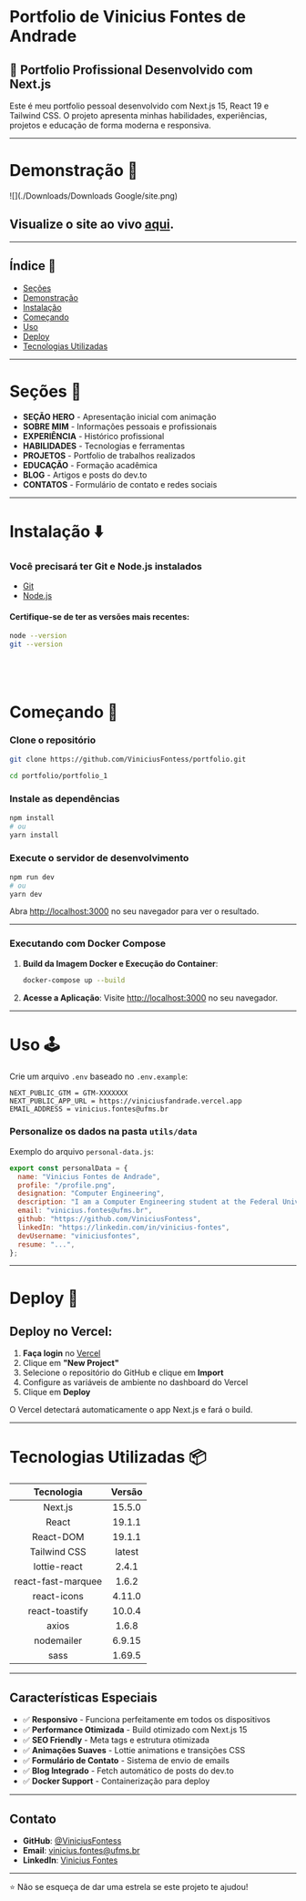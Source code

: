 # Portfolio de Vinicius Fontes de Andrade

## 🚀 Portfolio Profissional Desenvolvido com Next.js

Este é meu portfolio pessoal desenvolvido com Next.js 15, React 19 e Tailwind CSS. O projeto apresenta minhas habilidades, experiências, projetos e educação de forma moderna e responsiva.

---

# Demonstração :movie_camera:

![](./Downloads/Downloads Google/site.png)

## Visualize o site ao vivo [aqui](https://viniciusfandrade.vercel.app/).

---

## Índice :scroll:

- [Seções](#seções-bookmark)
- [Demonstração](#demonstração-movie_camera)
- [Instalação](#instalação-arrow_down)
- [Começando](#começando-dart)
- [Uso](#uso-joystick)
- [Deploy](#deploy-rocket)
- [Tecnologias Utilizadas](#tecnologias-utilizadas-package)

---

# Seções :bookmark:

- **SEÇÃO HERO** - Apresentação inicial com animação
- **SOBRE MIM** - Informações pessoais e profissionais
- **EXPERIÊNCIA** - Histórico profissional
- **HABILIDADES** - Tecnologias e ferramentas
- **PROJETOS** - Portfolio de trabalhos realizados
- **EDUCAÇÃO** - Formação acadêmica
- **BLOG** - Artigos e posts do dev.to
- **CONTATOS** - Formulário de contato e redes sociais

---

# Instalação :arrow_down:

### Você precisará ter Git e Node.js instalados

- [Git](https://git-scm.com/downloads)
- [Node.js](https://nodejs.org/en/download/)

#### Certifique-se de ter as versões mais recentes:

```bash
node --version
git --version
```

## <br />

# Começando :dart:

### Clone o repositório

```bash
git clone https://github.com/ViniciusFontess/portfolio.git

cd portfolio/portfolio_1
```

### Instale as dependências

```bash
npm install
# ou
yarn install
```

### Execute o servidor de desenvolvimento

```bash
npm run dev
# ou
yarn dev
```

Abra [http://localhost:3000](http://localhost:3000) no seu navegador para ver o resultado.

---

### Executando com Docker Compose

1. **Build da Imagem Docker e Execução do Container**:
    ```bash
    docker-compose up --build
    ```

2. **Acesse a Aplicação**:
    Visite [http://localhost:3000](http://localhost:3000) no seu navegador.

---

# Uso :joystick:

Crie um arquivo `.env` baseado no `.env.example`:

```env
NEXT_PUBLIC_GTM = GTM-XXXXXXX
NEXT_PUBLIC_APP_URL = https://viniciusfandrade.vercel.app
EMAIL_ADDRESS = vinicius.fontes@ufms.br
```

### Personalize os dados na pasta `utils/data`

Exemplo do arquivo `personal-data.js`:

```javascript
export const personalData = {
  name: "Vinicius Fontes de Andrade",
  profile: "/profile.png",
  designation: "Computer Engineering",
  description: "I am a Computer Engineering student at the Federal University of Mato Grosso do Sul (UFMS) with extensive experience in software development, computer vision, and robotics. I am proficient in languages ​​such as Python, C/C++, Java, and JavaScript, with a focus on computational optimization and artificial intelligence applications. I seek to apply my skills to challenging projects and contribute to the development of innovative technological solutions, with a strong interest in areas such as IoT, BLE, and machine learning.",
  email: "vinicius.fontes@ufms.br",
  github: "https://github.com/ViniciusFontess",
  linkedIn: "https://linkedin.com/in/vinicius-fontes",
  devUsername: "viniciusfontes",
  resume: "...",
};
```

---

# Deploy :rocket:

## Deploy no Vercel:

1. **Faça login** no [Vercel](https://vercel.com/)
2. Clique em **"New Project"**
3. Selecione o repositório do GitHub e clique em **Import**
4. Configure as variáveis de ambiente no dashboard do Vercel
5. Clique em **Deploy**

O Vercel detectará automaticamente o app Next.js e fará o build.

---

# Tecnologias Utilizadas :package:

|      Tecnologia        |    Versão    |
| :--------------------: | :----------: |
|         Next.js        |    15.5.0    |
|         React          |    19.1.1    |
|       React-DOM        |    19.1.1    |
|      Tailwind CSS     |    latest    |
|      lottie-react      |    2.4.1     |
|   react-fast-marquee   |    1.6.2     |
|      react-icons       |    4.11.0    |
|     react-toastify     |    10.0.4    |
|         axios          |    1.6.8     |
|       nodemailer       |    6.9.15    |
|          sass          |    1.69.5    |

---

## Características Especiais

- ✅ **Responsivo** - Funciona perfeitamente em todos os dispositivos
- ✅ **Performance Otimizada** - Build otimizado com Next.js 15
- ✅ **SEO Friendly** - Meta tags e estrutura otimizada
- ✅ **Animações Suaves** - Lottie animations e transições CSS
- ✅ **Formulário de Contato** - Sistema de envio de emails
- ✅ **Blog Integrado** - Fetch automático de posts do dev.to
- ✅ **Docker Support** - Containerização para deploy

---

## Contato

- **GitHub**: [@ViniciusFontess](https://github.com/ViniciusFontess)
- **Email**: vinicius.fontes@ufms.br
- **LinkedIn**: [Vinicius Fontes](https://linkedin.com/in/vinicius-fontes)

---

⭐ Não se esqueça de dar uma estrela se este projeto te ajudou!
